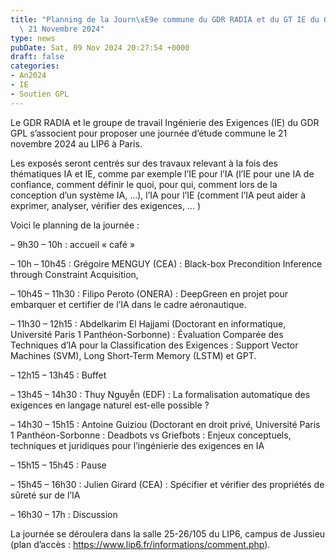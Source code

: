 ```yaml
---
title: "Planning de la Journ\xE9e commune du GDR RADIA et du GT IE du GDR GPL \u2013\
  \ 21 Novembre 2024"
type: news
pubDate: Sat, 09 Nov 2024 20:27:54 +0000
draft: false
categories:
- An2024
- IE
- Soutien GPL
---
```


Le GDR RADIA et le groupe de travail Ingénierie des Exigences (IE) du GDR GPL s’associent pour proposer une journée d’étude commune le 21 novembre 2024 au LIP6 à Paris.

Les exposés seront centrés sur des travaux relevant à la fois des thématiques IA et IE, comme par exemple l’IE pour l’IA (l’IE pour une IA de confiance, comment définir le quoi, pour qui, comment lors de la conception d’un système IA, …), l’IA pour l’IE (comment l’IA peut aider à exprimer, analyser, vérifier des exigences, … )

Voici le planning de la journée :

– 9h30 – 10h : accueil « café »

– 10h – 10h45 : Grégoire MENGUY (CEA) : Black-box Precondition Inference through Constraint Acquisition,

– 10h45 – 11h30 : Filipo Peroto (ONERA) : DeepGreen en projet pour embarquer et certifier de l’IA dans le cadre aéronautique.

– 11h30 – 12h15 : Abdelkarim El Hajjami (Doctorant en informatique, Université Paris 1 Panthéon-Sorbonne) : Évaluation Comparée des Techniques d’IA pour la Classification des Exigences : Support Vector Machines (SVM), Long Short-Term Memory (LSTM) et GPT.

– 12h15 – 13h45 : Buffet

– 13h45 – 14h30 : Thuy Nguyễn (EDF) : La formalisation automatique des exigences en langage naturel est-elle possible ?

– 14h30 – 15h15 : Antoine Guiziou (Doctorant en droit privé, Université Paris 1 Panthéon-Sorbonne : Deadbots vs Griefbots : Enjeux conceptuels, techniques et juridiques pour l’ingénierie des exigences en IA

– 15h15 – 15h45 : Pause

– 15h45 – 16h30 : Julien Girard (CEA) : Spécifier et vérifier des propriétés de sûreté sur de l’IA

– 16h30 – 17h : Discussion

La journée se déroulera dans la salle 25-26/105 du LIP6, campus de Jussieu (plan d’accès : <https://www.lip6.fr/informations/comment.php>).
